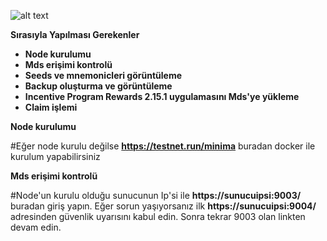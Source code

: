 ![alt text](https://i.hizliresim.com/i19z25m.png)

**Sırasıyla Yapılması Gerekenler**

- **Node kurulumu**
- **Mds erişimi kontrolü**
- **Seeds ve mnemonicleri görüntüleme**
- **Backup oluşturma ve görüntüleme**
- **Incentive Program Rewards 2.15.1 uygulamasını Mds'ye yükleme**
- **Claim işlemi**


**Node kurulumu**

#Eğer node kurulu değilse **https://testnet.run/minima** buradan docker ile kurulum yapabilirsiniz 

**Mds erişimi kontrolü**

#Node'un kurulu olduğu sunucunun Ip'si ile **https://sunucuipsi:9003/** buradan giriş yapın. Eğer sorun yaşıyorsanız ilk **https://sunucuipsi:9004/** adresinden güvenlik uyarısını kabul edin. Sonra tekrar 9003 olan linkten devam edin.

